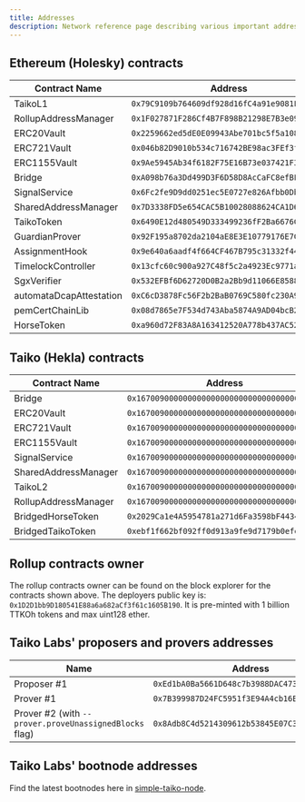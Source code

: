 ```yaml
---
title: Addresses
description: Network reference page describing various important addresses on Taiko.
---
```


## Ethereum (Holesky) contracts

| Contract Name           | Address                                      |
| ----------------------- | -------------------------------------------- |
| TaikoL1                 | `0x79C9109b764609df928d16fC4a91e9081F7e87DB` |
| RollupAddressManager    | `0x1F027871F286Cf4B7F898B21298E7B3e090a8403` |
| ERC20Vault              | `0x2259662ed5dE0E09943Abe701bc5f5a108eABBAa` |
| ERC721Vault             | `0x046b82D9010b534c716742BE98ac3FEf3f2EC99f` |
| ERC1155Vault            | `0x9Ae5945Ab34f6182F75E16B73e037421F341fEe3` |
| Bridge                  | `0xA098b76a3Dd499D3F6D58D8AcCaFC8efBFd06807` |
| SignalService           | `0x6Fc2fe9D9dd0251ec5E0727e826Afbb0Db2CBe0D` |
| SharedAddressManager    | `0x7D3338FD5e654CAC5B10028088624CA1D64e74f7` |
| TaikoToken              | `0x6490E12d480549D333499236fF2Ba6676C296011` |
| GuardianProver          | `0x92F195a8702da2104aE8E3E10779176E7C35d6BC` |
| AssignmentHook          | `0x9e640a6aadf4f664CF467B795c31332f44AcBe6c` |
| TimelockController      | `0x13cfc60c900a927C48f5c2a4923Ec9771a3A2805` |
| SgxVerifier             | `0x532EFBf6D62720D0B2a2Bb9d11066E8588cAE6D9` |
| automataDcapAttestation | `0xC6cD3878Fc56F2b2BaB0769C580fc230A95e1398` |
| pemCertChainLib         | `0x08d7865e7F534d743Aba5874A9AD04bcB223a92E` |
| HorseToken              | `0xa960d72F83A8A163412520A778b437AC5211A501` |

## Taiko (Hekla) contracts

| Contract Name        | Address                                      |
| -------------------- | -------------------------------------------- |
| Bridge               | `0x1670090000000000000000000000000000000001` |
| ERC20Vault           | `0x1670090000000000000000000000000000000002` |
| ERC721Vault          | `0x1670090000000000000000000000000000000003` |
| ERC1155Vault         | `0x1670090000000000000000000000000000000004` |
| SignalService        | `0x1670090000000000000000000000000000000005` |
| SharedAddressManager | `0x1670090000000000000000000000000000000006` |
| TaikoL2              | `0x1670090000000000000000000000000000010001` |
| RollupAddressManager | `0x1670090000000000000000000000000000010002` |
| BridgedHorseToken    | `0x2029Ca1e4A5954781a271d6Fa3598bF4434969f5` |
| BridgedTaikoToken    | `0xebf1f662bf092ff0d913a9fe9d7179b0efef1611` |

## Rollup contracts owner

The rollup contracts owner can be found on the block explorer for the contracts shown above. The deployers public key is: `0x1D2D1bb9D180541E88a6a682aCf3f61c1605B190`. It is pre-minted with 1 billion TTKOh tokens and max uint128 ether.

## Taiko Labs' proposers and provers addresses

| Name                                                   | Address                                      |
| ------------------------------------------------------ | -------------------------------------------- |
| Proposer #1                                            | `0xEd1bA0Ba5661D648c7b3988DAC473F60403aff1e` |
| Prover #1                                              | `0x7B399987D24FC5951f3E94A4cb16E87414bF2229` |
| Prover #2 (with `--prover.proveUnassignedBlocks` flag) | `0x8Adb8C4d5214309612b53845E07C3Cb5BB4E8CF0` |

## Taiko Labs' bootnode addresses

Find the latest bootnodes here in [simple-taiko-node](https://github.com/taikoxyz/simple-taiko-node/blob/main/.env.sample).
